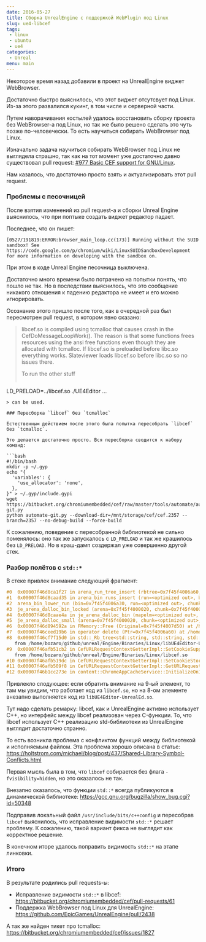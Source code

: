 ```yaml
---
date: 2016-05-27
title: Сборка UnrealEngine с поддержкой WebPlugin под Linux
slug: ue4-libcef
tags:
 - linux
 - ubuntu
 - ue4
categories:
 - Unreal
menu: main
---
```


Некоторое время назад добавили в проект на UnrealEngine виджет WebBrowser.

Достаточно быстро выяснилось, что этот виджет отсутсвует под Linux. Из-за этого развалился кукинг,
в том числе и серверной части.

Путем наворачивания костылей удалось восстановить сборку проекта без WebBrowser-а под Linux, но так
же было решено сделать это чуть позже по-человечески. То есть научиться собирать WebBrowser
под Linux.

<!--more-->

Изначально задача научиться собирать WebBrowser под Linux не выглядела страшно, так как на тот
момент уже достаточно давно существовал
pull request: [#977 Basic CEF support for GNU/Linux](https://github.com/EpicGames/UnrealEngine/pull/977).

Нам казалось, что достаточно просто взять и актуализировать этот pull request.

### Проблемы с песочницей

После взятия изменений из pull request-а и сборки Unreal Engine выяснилось, что при поптыке создать виджет редактор падает.

Последнее, что он пишет:
```
[0527/191819:ERROR:browser_main_loop.cc(173)] Running without the SUID sandbox! See https://code.google.com/p/chromium/wiki/LinuxSUIDSandboxDevelopment for more information on developing with the sandbox on.
```

При этом в коде Unreal Engine песочница выключена.

Достаточно много времени было потрачено на попытки понять, что пошло не так. Но в последствии
выяснилось, что это сообщение никакого отношения к падению редактора не имеет и его можно
игнорировать.

Осознание этого пришло после того, как в очередной раз был пересмотрен pull request, в котором
явно сказано:

> libcef.so is compiled using tcmalloc that causes crash in the CefDoMessageLoopWork(). The
> reason is that some functions frees resources using the ansi free functions even though they
> are allocated with tcmalloc. If libcef.so is preloaded before libc.so everything works.
> Slateviewer loads libcef.so before libc.so so no issues there.
>
> To run the other stuff
> ```
LD_PRELOAD=../libcef.so ./UE4Editor ...
```
> can be used.

### Пересборка `libcef` без `tcmalloc`

Естественным действием после этого была попытка пересобрать `libcef` без `tcmalloc`.

Это делается достаточно просто. Вся пересборка сводится к набору команд:

```bash
#!/bin/bash
mkdir -p ~/.gyp
echo "{
  'variables': {
    'use_allocator': 'none',
  },
}" > ~/.gyp/include.gypi
wget https://bitbucket.org/chromiumembedded/cef/raw/master/tools/automate/automate-git.py
python automate-git.py --download-dir=/mnt/storage/cef/cef.2357 --branch=2357 --no-debug-build --force-build
```

К сожалению, поведение с пересобранной библиотекой не сильно поменялось: оно так же запускалось
с `LD_PRELOAD` и так же крашилось без `LD_PRELOAD`. Но в краш-дамп создержал уже совершенно другой
стек.

### Разбор полётов с `std::*`

В стеке привлек внимание следующий фрагмент:

```c++
#0  0x00007f46d8ca1f27 in arena_run_tree_insert (rbtree=0x7f45f4006a60, node=0x7f45f4000048) at src/arena.c:69
#1  0x00007f46d8caad35 in arena_bin_runs_insert (run=<optimized out>, bin=0x7f45f4006a30) at src/arena.c:1330
#2  arena_bin_lower_run (bin=0x7f45f4006a30, run=<optimized out>, chunk=<optimized out>, arena=<optimized out>) at src/arena.c:1868
#3  je_arena_dalloc_bin_locked (arena=0x7f45f4000020, chunk=0x7f45f4000000, ptr=<optimized out>, mapelm=<optimized out>) at src/arena.c:1898
#4  0x00007f46d8caae4a in je_arena_dalloc_bin (mapelm=<optimized out>, pageind=<optimized out>, ptr=0x7f45f4007d50, chunk=0x7f45f4000000, arena=0x7f45f4000020) at src/arena.c:1917
#5  je_arena_dalloc_small (arena=0x7f45f4000020, chunk=<optimized out>, ptr=0x7f45f4007d50, pageind=<optimized out>) at src/arena.c:1933
#6  0x00007f46d894592a in FMemory::Free (Original=0x7f45f4007d50) at /home/bozaro/github/unreal/Engine/Source/Runtime/Core/Private/HAL/UnrealMemory.cpp:114
#7  0x00007f46ceed19b6 in operator delete (Ptr=0x7f45f4006a60) at /home/bozaro/github/unreal/Engine/Source/Editor/UnrealEd/Private/UnrealEd.cpp:192
#8  0x00007f46cf7f15d0 in std::_Rb_tree<std::string, std::string, std::_Identity<std::string>, std::less<std::string>, std::allocator<std::string> >::_M_erase(std::_Rb_tree_node<std::string>*) ()
   from /home/bozaro/github/unreal/Engine/Binaries/Linux/libUE4Editor-UnrealEd.so
#9  0x00007f46afb51cb2 in CefURLRequestContextGetterImpl::SetCookieSupportedSchemes(std::vector<std::string, std::allocator<std::string> > const&) ()
   from /home/bozaro/github/unreal/Engine/Binaries/Linux/libcef.so
#10 0x00007f46afb519dc in CefURLRequestContextGetterImpl::SetCookieStoragePath(base::FilePath const&, bool) () from /home/bozaro/github/unreal/Engine/Binaries/Linux/libcef.so
#11 0x00007f46afb509f8 in CefURLRequestContextGetterImpl::GetURLRequestContext() () from /home/bozaro/github/unreal/Engine/Binaries/Linux/libcef.so
#12 0x00007f46b1cc273e in content::ChromeAppCacheService::InitializeOnIOThread(base::FilePath const&, content::ResourceContext*, net::URLRequestContextGetter*, scoped_refptr<storage::SpecialStoragePolicy>) () from /home/bozaro/github/unreal/Engine/Binaries/Linux/libcef.so
```

Привлекло слодующее: если обратить внимание на 9-ый элемент, то там мы увидим, что работает код
из `libcef.so`, но на 8-ом элементе внезапно выполняется код из `libUE4Editor-UnrealEd.so`.

Тут надо сделать ремарку: libcef, как и UnrealEngine активно использует C++, но интерфейс между
libcef реализован через C-функции. То, что libcef использует C++ реализацию std-библиотеки из
UnrealEngine выглядит достаточно странно.

То есть возникла проблема с конфликтом функций между библиотекой и исполняемым файлом. Эта проблема
хорошо описана в статье: https://holtstrom.com/michael/blog/post/437/Shared-Library-Symbol-Conflicts.html

Первая мысль была в том, что `libcef` собирается без флага `-fvisibility=hidden`, но это оказалось не так.

Внезапно оказалось, что функции `std::*` всегда публикуются в динамической
библиотеке: https://gcc.gnu.org/bugzilla/show_bug.cgi?id=50348

Подправив локальный файл `/usr/include/bits/c++config` и пересобрав `libcef` выяснилось, что исправление
видимости `std::*` решает проблему. К сожалению, такой вариант фикса не выглядит как корректное решение.

В конечном иторе удалось поправить видимость `std::*` на этапе линковки.

### Итого

В результате родились pull requests-ы:

 * Исправление видимости `std::*` в libcef: https://bitbucket.org/chromiumembedded/cef/pull-requests/61
 * Поддержка WebBrowser под Linux для UnrealEngine: https://github.com/EpicGames/UnrealEngine/pull/2438

А так же найден тикет про tcmalloc: https://bitbucket.org/chromiumembedded/cef/issues/1827
